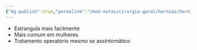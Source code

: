 ```yaml
---
{"dg-publish":true,"permalink":"/med-notas/cirurgia-geral/hernias/hernia-femoral/"}
---
```


- Estrangula mais facilmente
- Mais comum em mulheres
- Tratamento operatório mesmo se assintomático